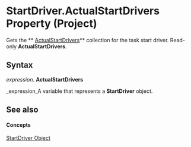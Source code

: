 
# StartDriver.ActualStartDrivers Property (Project)

Gets the  ** [ActualStartDrivers](b9a76aed-576f-e7df-3884-c8d3fcecf210.md)** collection for the task start driver. Read-only **ActualStartDrivers**.


## Syntax

 _expression_. **ActualStartDrivers**

 _expression_A variable that represents a  **StartDriver** object.


## See also


#### Concepts


 [StartDriver Object](4df2c386-a31e-faea-e286-d510f11cca57.md)
